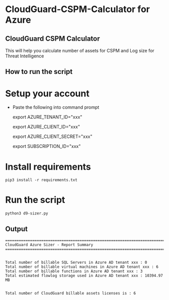 # CloudGuard-CSPM-Calculator for Azure

## CloudGuard CSPM Calculator

This will help you calculate number of assets for CSPM and Log size for Threat Intelligence

## How to run the script

# Setup your account

- Paste the following into command prompt

    export AZURE_TENANT_ID="xxx"

    export AZURE_CLIENT_ID="xxx"

    export AZURE_CLIENT_SECRET="xxx"

    export SUBSCRIPTION_ID="xxx"

# Install requirements 

    pip3 install -r requirements.txt

# Run the script

    python3 d9-sizer.py

## Output


    ================================================================================================
    CloudGuard Azure Sizer - Report Summary
    ================================================================================================


    Total number of billable SQL Servers in Azure AD tenant xxx : 0
    Total number of billable virtual machines in Azure AD tenant xxx : 6
    Total number of billable functions in Azure AD tenant xxx : 3
    Total estimated flowlog storage used in Azure AD tenant xxx : 10394.97  MB


    Total number of CloudGuard billable assets licenses is : 6
